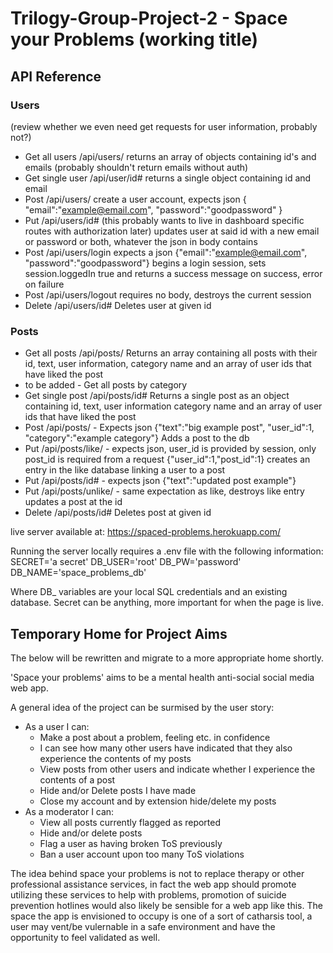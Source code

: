 # Trilogy-Group-Project-2 - Space your Problems (working title)

## API Reference

### Users

(review whether we even need get requests for user information, probably not?)
- Get all users /api/users/
returns an array of objects containing id's and emails (probably shouldn't return emails without auth)
- Get single user /api/user/id#
returns a single object containing id and email
- Post /api/users/
create a user account, expects json
{
  "email":"example@email.com",
  "password":"goodpassword"
}
- Put /api/users/id# (this probably wants to live in dashboard specific routes with authorization later)
updates user at said id with a new email or password or both, whatever the json in body contains
- Post /api/users/login
expects a json {"email":"example@email.com", "password":"goodpassword"} begins a login session, sets session.loggedIn true and returns a success message on success, error on failure
- Post /api/users/logout
requires no body, destroys the current session
- Delete /api/users/id#
Deletes user at given id

### Posts

- Get all posts /api/posts/
Returns an array containing all posts with their id, text, user information, category name and an array of user ids that have liked the post
- to be added - Get all posts by category
- Get single post /api/posts/id#
Returns a single post as an object containing id, text, user information category name and an array of user ids that have liked the post
- Post /api/posts/ - Expects json {"text":"big example post", "user_id":1, "category":"example category"}
Adds a post to the db
- Put /api/posts/like/ - expects json, user_id is provided by session, only post_id is required from a request {"user_id":1,"post_id":1}
creates an entry in the like database linking a user to a post
- Put /api/posts/id# - expects json {"text":"updated post example"}
- Put /api/posts/unlike/ - same expectation as like, destroys like entry
updates a post at the id
- Delete /api/posts/id#
Deletes post at given id

live server available at: https://spaced-problems.herokuapp.com/

Running the server locally requires a .env file with the following information:
SECRET='a secret'
DB_USER='root'
DB_PW='password'
DB_NAME='space_problems_db'

Where DB_ variables are your local SQL credentials and an existing database. Secret can be anything, more important for when the page is live.

## Temporary Home for Project Aims

The below will be rewritten and migrate to a more appropriate home shortly.

'Space your problems' aims to be a mental health anti-social social media web app.

A general idea of the project can be surmised by the user story:
- As a user I can:
  - Make a post about a problem, feeling etc. in confidence
  - I can see how many other users have indicated that they also experience the contents of my posts
  - View posts from other users and indicate whether I experience the contents of a post
  - Hide and/or Delete posts I have made
  - Close my account and by extension hide/delete my posts
- As a moderator I can:
  - View all posts currently flagged as reported
  - Hide and/or delete posts
  - Flag a user as having broken ToS previously
  - Ban a user account upon too many ToS violations

The idea behind space your problems is not to replace therapy or other professional assistance services, in fact the web app should promote utilizing these services to help with problems, promotion of suicide prevention hotlines would also likely be sensible for a web app like this. The space the app is envisioned to occupy is one of a sort of catharsis tool, a user may vent/be vulernable in a safe environment and have the opportunity to feel validated as well.
